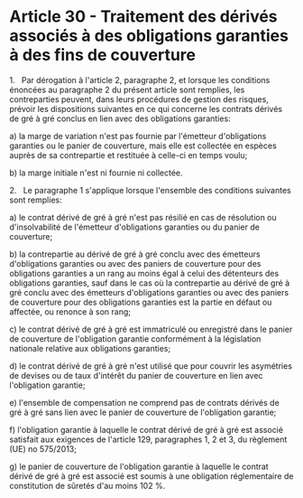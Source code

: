 # Article 30 - Traitement des dérivés associés à des obligations garanties à des fins de couverture


1.   Par dérogation à l'article 2, paragraphe 2, et lorsque les conditions énoncées au paragraphe 2 du présent article sont remplies, les contreparties peuvent, dans leurs procédures de gestion des risques, prévoir les dispositions suivantes en ce qui concerne les contrats dérivés de gré à gré conclus en lien avec des obligations garanties:

a) la marge de variation n'est pas fournie par l'émetteur d'obligations garanties ou le panier de couverture, mais elle est collectée en espèces auprès de sa contrepartie et restituée à celle-ci en temps voulu;

b) la marge initiale n'est ni fournie ni collectée.

2.   Le paragraphe 1 s'applique lorsque l'ensemble des conditions suivantes sont remplies:

a) le contrat dérivé de gré à gré n'est pas résilié en cas de résolution ou d'insolvabilité de l'émetteur d'obligations garanties ou du panier de couverture;

b) la contrepartie au dérivé de gré à gré conclu avec des émetteurs d'obligations garanties ou avec des paniers de couverture pour des obligations garanties a un rang au moins égal à celui des détenteurs des obligations garanties, sauf dans le cas où la contrepartie au dérivé de gré à gré conclu avec des émetteurs d'obligations garanties ou avec des paniers de couverture pour des obligations garanties est la partie en défaut ou affectée, ou renonce à son rang;

c) le contrat dérivé de gré à gré est immatriculé ou enregistré dans le panier de couverture de l'obligation garantie conformément à la législation nationale relative aux obligations garanties;

d) le contrat dérivé de gré à gré n'est utilisé que pour couvrir les asymétries de devises ou de taux d'intérêt du panier de couverture en lien avec l'obligation garantie;

e) l'ensemble de compensation ne comprend pas de contrats dérivés de gré à gré sans lien avec le panier de couverture de l'obligation garantie;

f) l'obligation garantie à laquelle le contrat dérivé de gré à gré est associé satisfait aux exigences de l'article 129, paragraphes 1, 2 et 3, du règlement (UE) no 575/2013;

g) le panier de couverture de l'obligation garantie à laquelle le contrat dérivé de gré à gré est associé est soumis à une obligation réglementaire de constitution de sûretés d'au moins 102 %.
